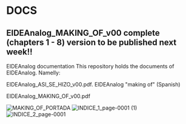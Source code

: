 # DOCS

## EIDEAnalog_MAKING_OF_v00 complete (chapters 1 - 8) version to be published next week!!

EIDEAnalog documentation
This repository holds the documents of EIDEAnalog. Namelly:

EIDEAnalog_ASI_SE_HIZO_v00.pdf. EIDEAnalog "making of" (Spanish)

EIDEAnalog_MAKING_OF_v00.pdf

![MAKING_OF_PORTADA](https://user-images.githubusercontent.com/64075009/86229259-c0590b80-bb8f-11ea-805f-4f348224f566.jpeg)
![INDICE_1_page-0001 (1)](https://user-images.githubusercontent.com/64075009/189333574-b3a9bd17-d38e-4e2b-910a-9289027a51cb.jpg)
![INDICE_2_page-0001](https://user-images.githubusercontent.com/64075009/189333912-7cfee388-4305-4ec1-95d6-dc5bbc39f0f6.jpg)
